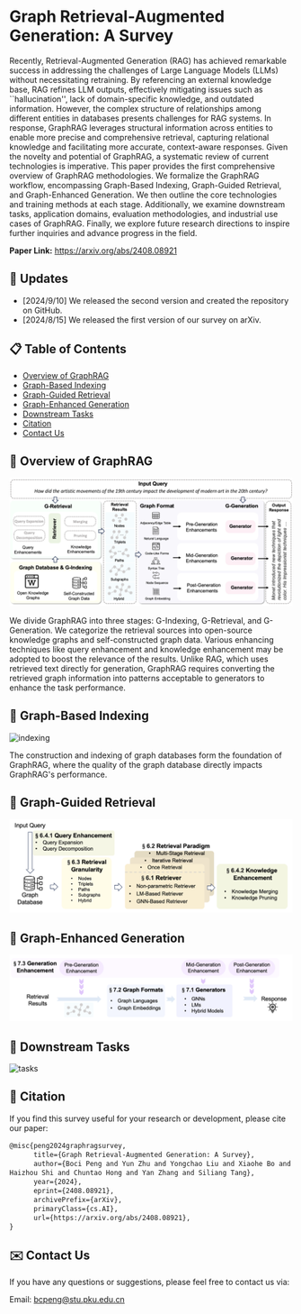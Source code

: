 # Graph Retrieval-Augmented Generation: A Survey

Recently, Retrieval-Augmented Generation (RAG) has achieved remarkable success in addressing the challenges of Large Language Models (LLMs) without necessitating retraining. By referencing an external knowledge base, RAG refines LLM outputs, effectively mitigating issues such as ``hallucination'', lack of domain-specific knowledge, and outdated information. However, the complex structure of relationships among different entities in databases presents challenges for RAG systems. In response, GraphRAG leverages structural information across entities to enable more precise and comprehensive retrieval, capturing relational knowledge and facilitating more accurate, context-aware responses. Given the novelty and potential of GraphRAG, a systematic review of current technologies is imperative. This paper provides the first comprehensive overview of GraphRAG methodologies. We formalize the GraphRAG workflow, encompassing Graph-Based Indexing, Graph-Guided Retrieval, and Graph-Enhanced Generation. We then outline the core technologies and training methods at each stage. Additionally, we examine downstream tasks, application domains, evaluation methodologies, and industrial use cases of GraphRAG. Finally, we explore future research directions to inspire further inquiries and advance progress in the field.

**Paper Link:** https://arxiv.org/abs/2408.08921

## 📆 Updates

- [2024/9/10] We released the second version and created the repository on GitHub.
- [2024/8/15] We released the first version of our survey on arXiv.

## 📋 Table of Contents

- [Overview of GraphRAG](#overview)
- [Graph-Based Indexing](#indexing)
- [Graph-Guided Retrieval](#retrieval)
- [Graph-Enhanced Generation](#generation)
- [Downstream Tasks](#tasks)
- [Citation](#citation)
- [Contact Us](#contact)

## <a name="overview">📕 Overview of GraphRAG

![ioverview](figure/overview.png)

We divide GraphRAG into three stages: G-Indexing, G-Retrieval, and G-Generation. We categorize the retrieval sources into open-source knowledge graphs and self-constructed graph data. Various enhancing techniques like query enhancement and knowledge enhancement may be adopted to boost the relevance of the results. Unlike RAG, which uses retrieved text directly for generation, GraphRAG requires converting the retrieved graph information into patterns acceptable to generators to enhance the task performance.

## <a name="indexing">📗 Graph-Based Indexing

![indexing](figure/indexing.png)

The construction and indexing of graph databases form the foundation of GraphRAG, where the quality of the graph database directly impacts GraphRAG's performance. 



## <a name="retrieval">📘 Graph-Guided Retrieval

![retrieval](figure/retrieval.png)



## <a name="generation">📙 Graph-Enhanced Generation

![generation](figure/generation.png)



## <a name="tasks">🔎 Downstream Tasks

![tasks](figure/tasks.png)

## <a name="citation">🔗 Citation

If you find this survey useful for your research or development, please cite our paper:

```
@misc{peng2024graphragsurvey,
      title={Graph Retrieval-Augmented Generation: A Survey}, 
      author={Boci Peng and Yun Zhu and Yongchao Liu and Xiaohe Bo and Haizhou Shi and Chuntao Hong and Yan Zhang and Siliang Tang},
      year={2024},
      eprint={2408.08921},
      archivePrefix={arXiv},
      primaryClass={cs.AI},
      url={https://arxiv.org/abs/2408.08921}, 
}
```

## <a name="contact">✉️ Contact Us

If you have any questions or suggestions, please feel free to contact us via:

Email: bcpeng@stu.pku.edu.cn
